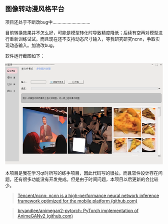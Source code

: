 ## 图像转动漫风格平台

项目还处于不断改bug中…………………………

目前转换效果并不怎么好，可能是模型转化时导致精度降低；后续有空再对模型进行重新训练试试。而且现在还不支持动态尺寸输入，等我研究研究ncnn，争取实现动态输入。加油改bug。

软件运行截图如下：

![](./images/image-20230712095458988.png)

本项目是我在学习qt时所写的练手项目，因此代码写的很拉。而且软件设计存在问题，还有很多功能没有开发完成。但是由于时间问题，本项目以后更新的会比较少。

>[Tencent/ncnn: ncnn is a high-performance neural network inference framework optimized for the mobile platform (github.com)](https://github.com/Tencent/ncnn)

> [bryandlee/animegan2-pytorch: PyTorch implementation of AnimeGANv2 (github.com)](https://github.com/bryandlee/animegan2-pytorch)